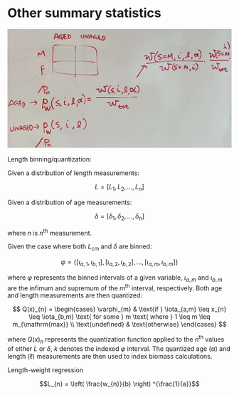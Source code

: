 # Other summary statistics

![ text ](../images/example_indexing.jpg)


Length binning/quantization:

Given a distribution of length measurements:

$$
L = [ L_{1}, L_{2} , \dots , L_{n}]
$$

Given a distribution of age measurements:

$$
\delta = [ \delta_{1}, \delta_{2} , \dots , \delta_{n} ]
$$

where $n$ is $n$<sup>th</sup> measurement. 

Given the case where both $L_{\mathrm{cm}}$ and $\delta$ are binned:

$$
\varphi = \{ \left[ \iota_{a,1}, \iota_{b,1} \right] , \left[ \iota_{a,2}, \iota_{b,2} \right] , \dots , \left[ \iota_{a,m}, \iota_{b,m} \right] \}
$$

where $\varphi$ represents the binned intervals of a given variable, $\iota_{a,m}$ and $\iota_{b,m}$ are the infimum and supremum of the $m$<sup>th</sup> interval, respectively.
Both age and length measurements are then quantized:

$$
Q(x)_{n} = 
    \begin{cases} 
    \varphi_{m} & \text{if } \iota_{a,m} \leq x_{n} \leq \iota_{b,m} \text{ for some } m \text{ where } 1 \leq m \leq m_{\mathrm{max}} \\
    \text{undefined} & \text{otherwise}
\end{cases}
$$

where $Q(x)_{n}$ represents the quantization function applied to the $n$<sup>th</sup> values of either $L$ or $\delta$, $k$ denotes the indexed $\varphi$ interval.
The quantized age ($\alpha$) and length ($\ell$) measurements are then used to index biomass calculations.

Length-weight regression

$$L_{n} = \left( \frac{w_{n}}{b} \right) ^{\frac{1}{a}}$$